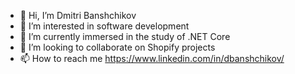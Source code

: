 - 👋 Hi, I’m Dmitri Banshchikov
- 👀 I’m interested in software development 
- 🌱 I’m currently immersed in the study of .NET Core
- 💞️ I’m looking to collaborate on Shopify projects
- 📫 How to reach me https://www.linkedin.com/in/dbanshchikov/

<!---
dzimazilla/dzimazilla is a ✨ special ✨ repository because its `README.md` (this file) appears on your GitHub profile.
You can click the Preview link to take a look at your changes.
--->
